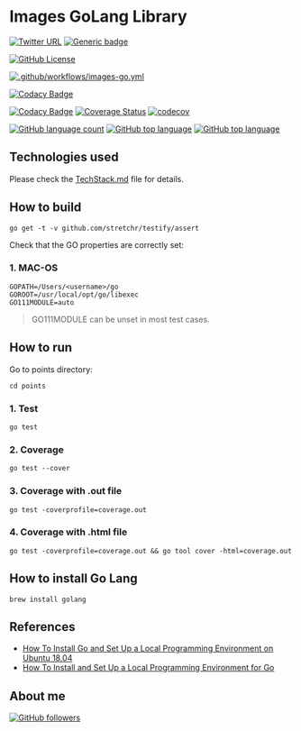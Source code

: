 # Images GoLang Library

[![Twitter URL](https://img.shields.io/twitter/url?logoColor=blue&style=social&url=https%3A%2F%2Fimg.shields.io%2Ftwitter%2Furl%3Fstyle%3Dsocial)](https://twitter.com/intent/tweet?text=%20Checkout%20this%20%40github%20repo%20by%20%40joaofse%20%F0%9F%91%A8%F0%9F%8F%BD%E2%80%8D%F0%9F%92%BB%3A%20https%3A//github.com/jesperancinha/images-go)
[![Generic badge](https://img.shields.io/static/v1.svg?label=GitHub&message=Images%20Go%20🏞&color=informational)](https://github.com/jesperancinha/images-go)

[![GitHub License](https://img.shields.io/badge/license-Apache%20License%202.0-blue.svg?style=flat)](https://www.apache.org/licenses/LICENSE-2.0)

[![.github/workflows/images-go.yml](https://github.com/jesperancinha/images-go/actions/workflows/images-go.yml/badge.svg)](https://github.com/jesperancinha/images-go/actions/workflows/images-go.yml)

[![Codacy Badge](https://app.codacy.com/project/badge/Grade/ee806593b1a7428bbad8d41ff2933703)](https://www.codacy.com/gh/jesperancinha/images-go/dashboard?utm_source=github.com&amp;utm_medium=referral&amp;utm_content=jesperancinha/images-go&amp;utm_campaign=Badge_Grade)

[![Codacy Badge](https://app.codacy.com/project/badge/Coverage/ee806593b1a7428bbad8d41ff2933703)](https://www.codacy.com/gh/jesperancinha/images-go/dashboard?utm_source=github.com&utm_medium=referral&utm_content=jesperancinha/images-go&utm_campaign=Badge_Coverage)
[![Coverage Status](https://coveralls.io/repos/github/jesperancinha/images-go/badge.svg?branch=master)](https://coveralls.io/github/jesperancinha/images-go?branch=master)
[![codecov](https://codecov.io/gh/jesperancinha/images-go/branch/master/graph/badge.svg?token=wHpIgacES9)](https://codecov.io/gh/jesperancinha/images-go)

[![GitHub language count](https://img.shields.io/github/languages/count/jesperancinha/images-go.svg)](#)
[![GitHub top language](https://img.shields.io/github/languages/top/jesperancinha/images-go.svg)](#)
[![GitHub top language](https://img.shields.io/github/languages/code-size/jesperancinha/images-go.svg)](#)

## Technologies used

Please check the [TechStack.md](TechStack.md) file for details.

## How to build

```shell
go get -t -v github.com/stretchr/testify/assert
```

Check that the GO properties are correctly set:

### 1.  MAC-OS

```shell
GOPATH=/Users/<username>/go
GOROOT=/usr/local/opt/go/libexec
GO111MODULE=auto
```

>GO111MODULE can be unset in most test cases.

## How to run

Go to points directory:

```shell
cd points
```

### 1.  Test

```shell
go test
```

### 2.  Coverage

```shell
go test --cover
```
### 3.  Coverage with .out file

```shell
go test -coverprofile=coverage.out
```

### 4.  Coverage with .html file

```shell
go test -coverprofile=coverage.out && go tool cover -html=coverage.out 
```

## How to install Go Lang

```shell
brew install golang
```

## References

-   [How To Install Go and Set Up a Local Programming Environment on Ubuntu 18.04](https://www.digitalocean.com/community/tutorials/how-to-install-go-and-set-up-a-local-programming-environment-on-ubuntu-18-04)
-   [How To Install and Set Up a Local Programming Environment for Go](https://www.digitalocean.com/community/tutorial_series/how-to-install-and-set-up-a-local-programming-environment-for-go)

## About me

[![GitHub followers](https://img.shields.io/github/followers/jesperancinha.svg?label=Jesperancinha&style=for-the-badge&logo=github&color=grey "GitHub")](https://github.com/jesperancinha)
